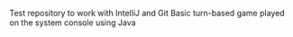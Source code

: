 Test repository to work with IntelliJ and Git
Basic turn-based game played on the system console using Java
